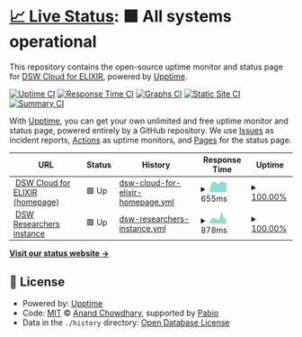 # [📈 Live Status](https://dsw-elixir.github.io/status): <!--live status--> **🟩 All systems operational**

This repository contains the open-source uptime monitor and status page for [DSW Cloud for ELIXIR](https://dsw.elixir-europe.org), powered by [Upptime](https://github.com/upptime/upptime).

[![Uptime CI](https://github.com/dsw-elixir/status/workflows/Uptime%20CI/badge.svg)](https://github.com/dsw-elixir/status/actions?query=workflow%3A%22Uptime+CI%22)
[![Response Time CI](https://github.com/dsw-elixir/status/workflows/Response%20Time%20CI/badge.svg)](https://github.com/dsw-elixir/status/actions?query=workflow%3A%22Response+Time+CI%22)
[![Graphs CI](https://github.com/dsw-elixir/status/workflows/Graphs%20CI/badge.svg)](https://github.com/dsw-elixir/status/actions?query=workflow%3A%22Graphs+CI%22)
[![Static Site CI](https://github.com/dsw-elixir/status/workflows/Static%20Site%20CI/badge.svg)](https://github.com/dsw-elixir/status/actions?query=workflow%3A%22Static+Site+CI%22)
[![Summary CI](https://github.com/dsw-elixir/status/workflows/Summary%20CI/badge.svg)](https://github.com/dsw-elixir/status/actions?query=workflow%3A%22Summary+CI%22)

With [Upptime](https://upptime.js.org), you can get your own unlimited and free uptime monitor and status page, powered entirely by a GitHub repository. We use [Issues](https://github.com/dsw-elixir/status/issues) as incident reports, [Actions](https://github.com/dsw-elixir/status/actions) as uptime monitors, and [Pages](https://dsw-elixir.github.io/status) for the status page.

<!--start: status pages-->
<!-- This summary is generated by Upptime (https://github.com/upptime/upptime) -->
<!-- Do not edit this manually, your changes will be overwritten -->
<!-- prettier-ignore -->
| URL | Status | History | Response Time | Uptime |
| --- | ------ | ------- | ------------- | ------ |
| <img alt="" src="https://icons.duckduckgo.com/ip3/dsw.elixir-europe.org.ico" height="13"> [DSW Cloud for ELIXIR (homepage)](https://dsw.elixir-europe.org) | 🟩 Up | [dsw-cloud-for-elixir-homepage.yml](https://github.com/dsw-elixir/status/commits/HEAD/history/dsw-cloud-for-elixir-homepage.yml) | <details><summary><img alt="Response time graph" src="./graphs/dsw-cloud-for-elixir-homepage/response-time-week.png" height="20"> 655ms</summary><br><a href="https://dsw-elixir.github.io/status/history/dsw-cloud-for-elixir-homepage"><img alt="Response time 697" src="https://img.shields.io/endpoint?url=https%3A%2F%2Fraw.githubusercontent.com%2Fdsw-elixir%2Fstatus%2FHEAD%2Fapi%2Fdsw-cloud-for-elixir-homepage%2Fresponse-time.json"></a><br><a href="https://dsw-elixir.github.io/status/history/dsw-cloud-for-elixir-homepage"><img alt="24-hour response time 602" src="https://img.shields.io/endpoint?url=https%3A%2F%2Fraw.githubusercontent.com%2Fdsw-elixir%2Fstatus%2FHEAD%2Fapi%2Fdsw-cloud-for-elixir-homepage%2Fresponse-time-day.json"></a><br><a href="https://dsw-elixir.github.io/status/history/dsw-cloud-for-elixir-homepage"><img alt="7-day response time 655" src="https://img.shields.io/endpoint?url=https%3A%2F%2Fraw.githubusercontent.com%2Fdsw-elixir%2Fstatus%2FHEAD%2Fapi%2Fdsw-cloud-for-elixir-homepage%2Fresponse-time-week.json"></a><br><a href="https://dsw-elixir.github.io/status/history/dsw-cloud-for-elixir-homepage"><img alt="30-day response time 679" src="https://img.shields.io/endpoint?url=https%3A%2F%2Fraw.githubusercontent.com%2Fdsw-elixir%2Fstatus%2FHEAD%2Fapi%2Fdsw-cloud-for-elixir-homepage%2Fresponse-time-month.json"></a><br><a href="https://dsw-elixir.github.io/status/history/dsw-cloud-for-elixir-homepage"><img alt="1-year response time 697" src="https://img.shields.io/endpoint?url=https%3A%2F%2Fraw.githubusercontent.com%2Fdsw-elixir%2Fstatus%2FHEAD%2Fapi%2Fdsw-cloud-for-elixir-homepage%2Fresponse-time-year.json"></a></details> | <details><summary><a href="https://dsw-elixir.github.io/status/history/dsw-cloud-for-elixir-homepage">100.00%</a></summary><a href="https://dsw-elixir.github.io/status/history/dsw-cloud-for-elixir-homepage"><img alt="All-time uptime 99.80%" src="https://img.shields.io/endpoint?url=https%3A%2F%2Fraw.githubusercontent.com%2Fdsw-elixir%2Fstatus%2FHEAD%2Fapi%2Fdsw-cloud-for-elixir-homepage%2Fuptime.json"></a><br><a href="https://dsw-elixir.github.io/status/history/dsw-cloud-for-elixir-homepage"><img alt="24-hour uptime 100.00%" src="https://img.shields.io/endpoint?url=https%3A%2F%2Fraw.githubusercontent.com%2Fdsw-elixir%2Fstatus%2FHEAD%2Fapi%2Fdsw-cloud-for-elixir-homepage%2Fuptime-day.json"></a><br><a href="https://dsw-elixir.github.io/status/history/dsw-cloud-for-elixir-homepage"><img alt="7-day uptime 100.00%" src="https://img.shields.io/endpoint?url=https%3A%2F%2Fraw.githubusercontent.com%2Fdsw-elixir%2Fstatus%2FHEAD%2Fapi%2Fdsw-cloud-for-elixir-homepage%2Fuptime-week.json"></a><br><a href="https://dsw-elixir.github.io/status/history/dsw-cloud-for-elixir-homepage"><img alt="30-day uptime 100.00%" src="https://img.shields.io/endpoint?url=https%3A%2F%2Fraw.githubusercontent.com%2Fdsw-elixir%2Fstatus%2FHEAD%2Fapi%2Fdsw-cloud-for-elixir-homepage%2Fuptime-month.json"></a><br><a href="https://dsw-elixir.github.io/status/history/dsw-cloud-for-elixir-homepage"><img alt="1-year uptime 99.80%" src="https://img.shields.io/endpoint?url=https%3A%2F%2Fraw.githubusercontent.com%2Fdsw-elixir%2Fstatus%2FHEAD%2Fapi%2Fdsw-cloud-for-elixir-homepage%2Fuptime-year.json"></a></details>
| <img alt="" src="https://icons.duckduckgo.com/ip3/researchers.dsw.elixir-europe.org.ico" height="13"> [DSW Researchers instance](https://researchers.dsw.elixir-europe.org) | 🟩 Up | [dsw-researchers-instance.yml](https://github.com/dsw-elixir/status/commits/HEAD/history/dsw-researchers-instance.yml) | <details><summary><img alt="Response time graph" src="./graphs/dsw-researchers-instance/response-time-week.png" height="20"> 878ms</summary><br><a href="https://dsw-elixir.github.io/status/history/dsw-researchers-instance"><img alt="Response time 818" src="https://img.shields.io/endpoint?url=https%3A%2F%2Fraw.githubusercontent.com%2Fdsw-elixir%2Fstatus%2FHEAD%2Fapi%2Fdsw-researchers-instance%2Fresponse-time.json"></a><br><a href="https://dsw-elixir.github.io/status/history/dsw-researchers-instance"><img alt="24-hour response time 693" src="https://img.shields.io/endpoint?url=https%3A%2F%2Fraw.githubusercontent.com%2Fdsw-elixir%2Fstatus%2FHEAD%2Fapi%2Fdsw-researchers-instance%2Fresponse-time-day.json"></a><br><a href="https://dsw-elixir.github.io/status/history/dsw-researchers-instance"><img alt="7-day response time 878" src="https://img.shields.io/endpoint?url=https%3A%2F%2Fraw.githubusercontent.com%2Fdsw-elixir%2Fstatus%2FHEAD%2Fapi%2Fdsw-researchers-instance%2Fresponse-time-week.json"></a><br><a href="https://dsw-elixir.github.io/status/history/dsw-researchers-instance"><img alt="30-day response time 824" src="https://img.shields.io/endpoint?url=https%3A%2F%2Fraw.githubusercontent.com%2Fdsw-elixir%2Fstatus%2FHEAD%2Fapi%2Fdsw-researchers-instance%2Fresponse-time-month.json"></a><br><a href="https://dsw-elixir.github.io/status/history/dsw-researchers-instance"><img alt="1-year response time 818" src="https://img.shields.io/endpoint?url=https%3A%2F%2Fraw.githubusercontent.com%2Fdsw-elixir%2Fstatus%2FHEAD%2Fapi%2Fdsw-researchers-instance%2Fresponse-time-year.json"></a></details> | <details><summary><a href="https://dsw-elixir.github.io/status/history/dsw-researchers-instance">100.00%</a></summary><a href="https://dsw-elixir.github.io/status/history/dsw-researchers-instance"><img alt="All-time uptime 99.80%" src="https://img.shields.io/endpoint?url=https%3A%2F%2Fraw.githubusercontent.com%2Fdsw-elixir%2Fstatus%2FHEAD%2Fapi%2Fdsw-researchers-instance%2Fuptime.json"></a><br><a href="https://dsw-elixir.github.io/status/history/dsw-researchers-instance"><img alt="24-hour uptime 100.00%" src="https://img.shields.io/endpoint?url=https%3A%2F%2Fraw.githubusercontent.com%2Fdsw-elixir%2Fstatus%2FHEAD%2Fapi%2Fdsw-researchers-instance%2Fuptime-day.json"></a><br><a href="https://dsw-elixir.github.io/status/history/dsw-researchers-instance"><img alt="7-day uptime 100.00%" src="https://img.shields.io/endpoint?url=https%3A%2F%2Fraw.githubusercontent.com%2Fdsw-elixir%2Fstatus%2FHEAD%2Fapi%2Fdsw-researchers-instance%2Fuptime-week.json"></a><br><a href="https://dsw-elixir.github.io/status/history/dsw-researchers-instance"><img alt="30-day uptime 100.00%" src="https://img.shields.io/endpoint?url=https%3A%2F%2Fraw.githubusercontent.com%2Fdsw-elixir%2Fstatus%2FHEAD%2Fapi%2Fdsw-researchers-instance%2Fuptime-month.json"></a><br><a href="https://dsw-elixir.github.io/status/history/dsw-researchers-instance"><img alt="1-year uptime 99.80%" src="https://img.shields.io/endpoint?url=https%3A%2F%2Fraw.githubusercontent.com%2Fdsw-elixir%2Fstatus%2FHEAD%2Fapi%2Fdsw-researchers-instance%2Fuptime-year.json"></a></details>

<!--end: status pages-->

[**Visit our status website →**](https://dsw-elixir.github.io/status)

## 📄 License

- Powered by: [Upptime](https://github.com/upptime/upptime)
- Code: [MIT](./LICENSE) © [Anand Chowdhary](https://anandchowdhary.com), supported by [Pabio](https://pabio.com)
- Data in the `./history` directory: [Open Database License](https://opendatacommons.org/licenses/odbl/1-0/)
